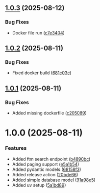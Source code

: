 ## [1.0.3](https://github.com/vgerber/elwis-api/compare/v1.0.2...v1.0.3) (2025-08-12)


### Bug Fixes

* Docker file run ([c7e3404](https://github.com/vgerber/elwis-api/commit/c7e34042fa1d3bf14cbb4e034f19cd546a268b38))

## [1.0.2](https://github.com/vgerber/elwis-api/compare/v1.0.1...v1.0.2) (2025-08-11)


### Bug Fixes

* Fixed docker build ([681c03c](https://github.com/vgerber/elwis-api/commit/681c03c67533c6842b53eeba4012b992b99902d1))

## [1.0.1](https://github.com/vgerber/elwis-api/compare/v1.0.0...v1.0.1) (2025-08-11)


### Bug Fixes

* Added missing dockerfile ([c205089](https://github.com/vgerber/elwis-api/commit/c205089171c48af5bbd9c10c85bd7a6962b3f7db))

# 1.0.0 (2025-08-11)


### Features

* Added ftm search endpoint ([b4890bc](https://github.com/vgerber/elwis-api/commit/b4890bc3c9e5eab744601b0bc50a9d02e862cf9f))
* Added paging support ([e5a1b54](https://github.com/vgerber/elwis-api/commit/e5a1b54943d4dae4b9a9d447c7c655d2cb8feb62))
* Added pydantic models ([68158f3](https://github.com/vgerber/elwis-api/commit/68158f333abacccf9068261c513a3984df72d99a))
* Added release action ([20bde66](https://github.com/vgerber/elwis-api/commit/20bde66640af6fc1a3a767f79ad3009306ec818f))
* Added simple database model ([91a98e5](https://github.com/vgerber/elwis-api/commit/91a98e549a8598d23fb45f948586c30bfd27748a))
* Added uv setup ([5a1bd89](https://github.com/vgerber/elwis-api/commit/5a1bd89b52971b9d73562a44c6b68af450ed2bbd))
